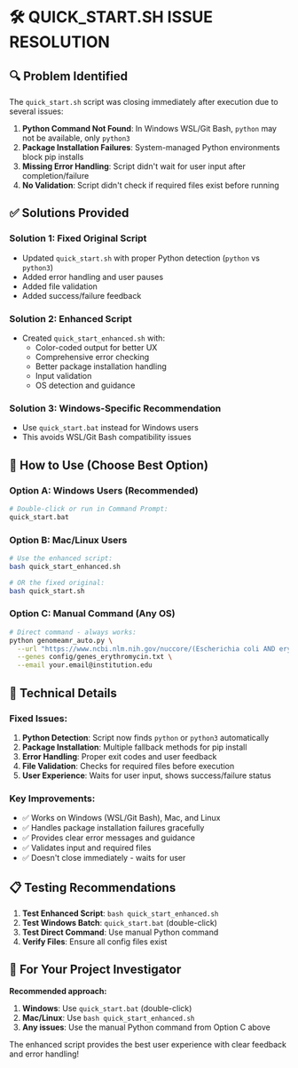 # 🛠️ QUICK_START.SH ISSUE RESOLUTION

## 🔍 **Problem Identified**

The `quick_start.sh` script was closing immediately after execution due to several issues:

1. **Python Command Not Found**: In Windows WSL/Git Bash, `python` may not be available, only `python3`
2. **Package Installation Failures**: System-managed Python environments block pip installs
3. **Missing Error Handling**: Script didn't wait for user input after completion/failure
4. **No Validation**: Script didn't check if required files exist before running

## ✅ **Solutions Provided**

### **Solution 1: Fixed Original Script** 
- Updated `quick_start.sh` with proper Python detection (`python` vs `python3`)
- Added error handling and user pauses
- Added file validation
- Added success/failure feedback

### **Solution 2: Enhanced Script**
- Created `quick_start_enhanced.sh` with:
  - Color-coded output for better UX
  - Comprehensive error checking
  - Better package installation handling
  - Input validation
  - OS detection and guidance

### **Solution 3: Windows-Specific Recommendation**
- Use `quick_start.bat` instead for Windows users
- This avoids WSL/Git Bash compatibility issues

## 🚀 **How to Use (Choose Best Option)**

### **Option A: Windows Users (Recommended)**
```bash
# Double-click or run in Command Prompt:
quick_start.bat
```

### **Option B: Mac/Linux Users**
```bash
# Use the enhanced script:
bash quick_start_enhanced.sh

# OR the fixed original:
bash quick_start.sh
```

### **Option C: Manual Command (Any OS)**
```bash
# Direct command - always works:
python genomeamr_auto.py \
  --url "https://www.ncbi.nlm.nih.gov/nuccore/(Escherichia coli AND erythromycin resistance)" \
  --genes config/genes_erythromycin.txt \
  --email your.email@institution.edu
```

## 🔧 **Technical Details**

### **Fixed Issues:**
1. **Python Detection**: Script now finds `python` or `python3` automatically
2. **Package Installation**: Multiple fallback methods for pip install
3. **Error Handling**: Proper exit codes and user feedback
4. **File Validation**: Checks for required files before execution
5. **User Experience**: Waits for user input, shows success/failure status

### **Key Improvements:**
- ✅ Works on Windows (WSL/Git Bash), Mac, and Linux
- ✅ Handles package installation failures gracefully
- ✅ Provides clear error messages and guidance
- ✅ Validates input and required files
- ✅ Doesn't close immediately - waits for user

## 📋 **Testing Recommendations**

1. **Test Enhanced Script**: `bash quick_start_enhanced.sh`
2. **Test Windows Batch**: `quick_start.bat` (double-click)
3. **Test Direct Command**: Use manual Python command
4. **Verify Files**: Ensure all config files exist

## 🎯 **For Your Project Investigator**

**Recommended approach:**
1. **Windows**: Use `quick_start.bat` (double-click)
2. **Mac/Linux**: Use `bash quick_start_enhanced.sh`
3. **Any issues**: Use the manual Python command from Option C above

The enhanced script provides the best user experience with clear feedback and error handling!